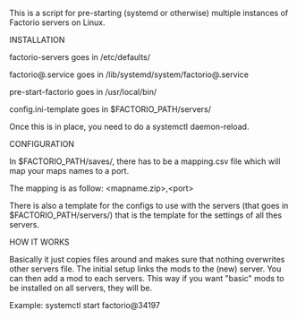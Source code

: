 This is a script for pre-starting (systemd or otherwise) multiple instances of Factorio servers on Linux.

INSTALLATION

factorio-servers goes in /etc/defaults/

factorio@.service goes in /lib/systemd/system/factorio@.service

pre-start-factorio goes in /usr/local/bin/

config.ini-template goes in $FACTORIO_PATH/servers/

Once this is in place, you need to do a systemctl daemon-reload.

CONFIGURATION

In $FACTORIO_PATH/saves/, there has to be a mapping.csv file which will map your maps names to a port.

The mapping is as follow: \<mapname.zip\>,\<port\>


There is also a template for the configs to use with the servers (that goes in $FACTORIO_PATH/servers/) that is the template for the settings of all thes servers.


HOW IT WORKS

Basically it just copies files around and makes sure that nothing overwrites other servers file. The initial setup links the mods to the (new) server. You can then add a mod to each servers. This way if you want "basic" mods to be installed on all servers, they will be.

Example: systemctl start factorio@34197
